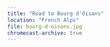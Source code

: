 ```yaml
---
title: "Road to Bourg d'Oisans"
location: "French Alps"
file: bourg-d-oisans.jpg
chromecast-archive: true
---
```

